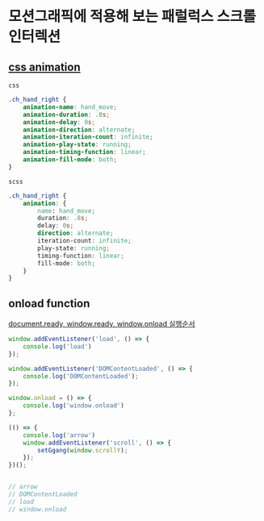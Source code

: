 # 모션그래픽에 적용해 보는 패럴럭스 스크롤 인터렉션

## [css animation](https://developer.mozilla.org/ko/docs/Web/CSS/CSS_Animations/Using_CSS_animations)

`css`
```css
.ch_hand_right {
    animation-name: hand_move;
    animation-duration: .8s;
    animation-delay: 0s;
    animation-direction: alternate;
    animation-iteration-count: infinite;
    animation-play-state: running;
    animation-timing-function: linear;
    animation-fill-mode: both;
}
```

`scss`
```css
.ch_hand_right {
    animation: {
        name: hand_move;
        duration: .8s;
        delay: 0s;
        direction: alternate;
        iteration-count: infinite;
        play-state: running;
        timing-function: linear;
        fill-mode: both;
    }
}
```

## onload function 

[document.ready, window.ready, window.onload 실행순서](https://blog.devari.kr/2017/publishing/ready-document-window-onload)

```js
window.addEventListener('load', () => {
    console.log('load')
});

window.addEventListener('DOMContentLoaded', () => {
    console.log('DOMContentLoaded');
});

window.onload = () => {
    console.log('window.onload')
};

(() => {
    console.log('arrow')
    window.addEventListener('scroll', () => {
        setGgang(window.scrollY);
    });
})();


// arrow
// DOMContentLoaded
// load
// window.onload
```
